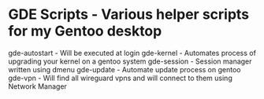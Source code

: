 # GDE Scripts - Various helper scripts for my Gentoo desktop

gde-autostart - Will be executed at login
gde-kernel - Automates process of upgrading your kernel on a gentoo system
gde-session - Session manager written using dmenu
gde-update - Automate update process on gentoo
gde-vpn - Will find all wireguard vpns and will connect to them using Network Manager
